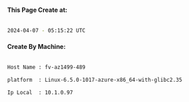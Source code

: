 
   
#### This Page Create at:

```bash

2024-04-07 - 05:15:22 UTC

```

#### Create By Machine:

```bash

Host Name : fv-az1499-489

platform  : Linux-6.5.0-1017-azure-x86_64-with-glibc2.35

Ip Local  : 10.1.0.97

```

